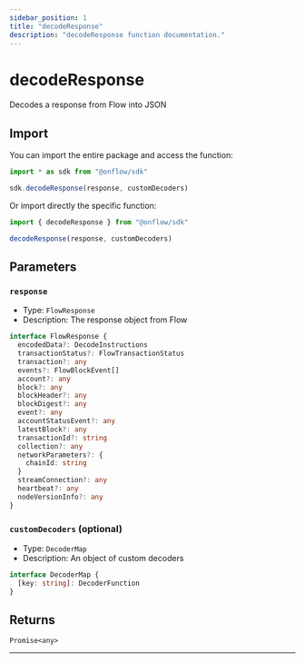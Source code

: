 ```yaml
---
sidebar_position: 1
title: "decodeResponse"
description: "decodeResponse function documentation."
---
```


<!-- THIS DOCUMENT IS AUTO-GENERATED FROM [onflow/sdk/src/decode/decode.ts](https://github.com/onflow/fcl-js/tree/master/packages/sdk/src/decode/decode.ts). DO NOT EDIT MANUALLY -->

# decodeResponse

Decodes a response from Flow into JSON

## Import

You can import the entire package and access the function:

```typescript
import * as sdk from "@onflow/sdk"

sdk.decodeResponse(response, customDecoders)
```

Or import directly the specific function:

```typescript
import { decodeResponse } from "@onflow/sdk"

decodeResponse(response, customDecoders)
```


## Parameters

### `response` 

- Type: `FlowResponse`
- Description: The response object from Flow

```typescript
interface FlowResponse {
  encodedData?: DecodeInstructions
  transactionStatus?: FlowTransactionStatus
  transaction?: any
  events?: FlowBlockEvent[]
  account?: any
  block?: any
  blockHeader?: any
  blockDigest?: any
  event?: any
  accountStatusEvent?: any
  latestBlock?: any
  transactionId?: string
  collection?: any
  networkParameters?: {
    chainId: string
  }
  streamConnection?: any
  heartbeat?: any
  nodeVersionInfo?: any
}
```

### `customDecoders` (optional)

- Type: `DecoderMap`
- Description: An object of custom decoders

```typescript
interface DecoderMap {
  [key: string]: DecoderFunction
}
```


## Returns

`Promise<any>`


---